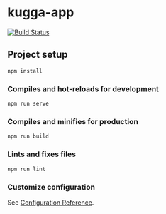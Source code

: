 # kugga-app

[![Build Status](https://dev.azure.com/ayang818/Kugga/_apis/build/status/Kugga-OSS.Kugga.App?branchName=master)](https://dev.azure.com/ayang818/Kugga/_build/latest?definitionId=1&branchName=master)

## Project setup
```
npm install
```

### Compiles and hot-reloads for development
```
npm run serve
```

### Compiles and minifies for production
```
npm run build
```

### Lints and fixes files
```
npm run lint
```

### Customize configuration
See [Configuration Reference](https://cli.vuejs.org/config/).
